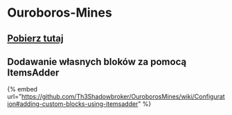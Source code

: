 # Ouroboros-Mines

## [Pobierz tutaj](https://www.spigotmc.org/resources/ouroboros-mines.72325/)

## Dodawanie własnych bloków za pomocą ItemsAdder

{% embed url="https://github.com/Th3Shadowbroker/OuroborosMines/wiki/Configuration#adding-custom-blocks-using-itemsadder" %}
